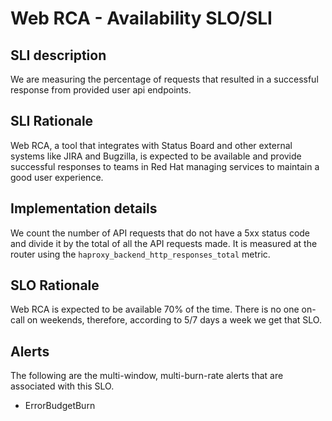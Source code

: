 # Web RCA  - Availability SLO/SLI

## SLI description

We are measuring the percentage of requests that resulted in a successful
response from provided user api endpoints.


## SLI Rationale

Web RCA, a tool that integrates with Status Board and other external systems like
JIRA and Bugzilla, is expected to be available and provide successful responses
to teams in Red Hat managing services to maintain a good user experience. 

## Implementation details

We count the number of API requests that do not have a 5xx status code and divide it by the
total of all the API requests made. It is measured at the router using the
`haproxy_backend_http_responses_total` metric.

## SLO Rationale

Web RCA is expected to be available 70% of the time. There is no one on-call on weekends, therefore, 
according to 5/7 days a week we get that SLO.

## Alerts

The following are the multi-window, multi-burn-rate alerts that are associated with this SLO.

- ErrorBudgetBurn

